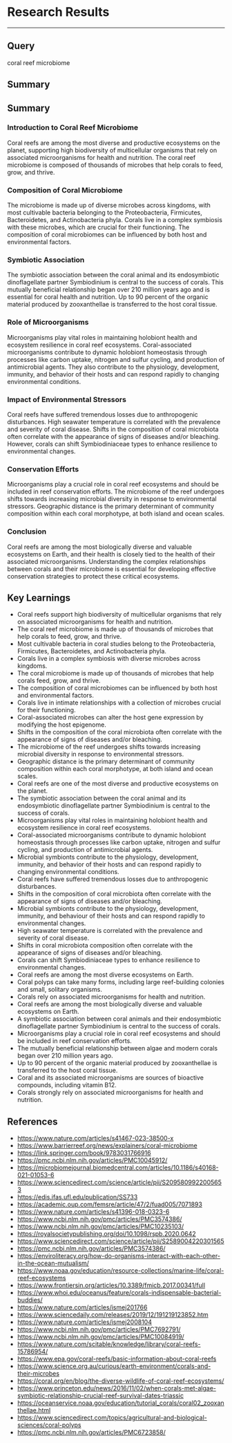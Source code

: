 # Research Results
---
## Query

coral reef microbiome

## Summary

## Summary

### Introduction to Coral Reef Microbiome
Coral reefs are among the most diverse and productive ecosystems on the planet, supporting high biodiversity of multicellular organisms that rely on associated microorganisms for health and nutrition. The coral reef microbiome is composed of thousands of microbes that help corals to feed, grow, and thrive.

### Composition of Coral Microbiome
The microbiome is made up of diverse microbes across kingdoms, with most cultivable bacteria belonging to the Proteobacteria, Firmicutes, Bacteroidetes, and Actinobacteria phyla. Corals live in a complex symbiosis with these microbes, which are crucial for their functioning. The composition of coral microbiomes can be influenced by both host and environmental factors.

### Symbiotic Association
The symbiotic association between the coral animal and its endosymbiotic dinoflagellate partner Symbiodinium is central to the success of corals. This mutually beneficial relationship began over 210 million years ago and is essential for coral health and nutrition. Up to 90 percent of the organic material produced by zooxanthellae is transferred to the host coral tissue.

### Role of Microorganisms
Microorganisms play vital roles in maintaining holobiont health and ecosystem resilience in coral reef ecosystems. Coral-associated microorganisms contribute to dynamic holobiont homeostasis through processes like carbon uptake, nitrogen and sulfur cycling, and production of antimicrobial agents. They also contribute to the physiology, development, immunity, and behavior of their hosts and can respond rapidly to changing environmental conditions.

### Impact of Environmental Stressors
Coral reefs have suffered tremendous losses due to anthropogenic disturbances. High seawater temperature is correlated with the prevalence and severity of coral disease. Shifts in the composition of coral microbiota often correlate with the appearance of signs of diseases and/or bleaching. However, corals can shift Symbiodiniaceae types to enhance resilience to environmental changes.

### Conservation Efforts
Microorganisms play a crucial role in coral reef ecosystems and should be included in reef conservation efforts. The microbiome of the reef undergoes shifts towards increasing microbial diversity in response to environmental stressors. Geographic distance is the primary determinant of community composition within each coral morphotype, at both island and ocean scales.

### Conclusion
Coral reefs are among the most biologically diverse and valuable ecosystems on Earth, and their health is closely tied to the health of their associated microorganisms. Understanding the complex relationships between corals and their microbiome is essential for developing effective conservation strategies to protect these critical ecosystems.

## Key Learnings

- Coral reefs support high biodiversity of multicellular organisms that rely on associated microorganisms for health and nutrition.
- The coral reef microbiome is made up of thousands of microbes that help corals to feed, grow, and thrive.
- Most cultivable bacteria in coral studies belong to the Proteobacteria, Firmicutes, Bacteroidetes, and Actinobacteria phyla.
- Corals live in a complex symbiosis with diverse microbes across kingdoms.
- The coral microbiome is made up of thousands of microbes that help corals feed, grow, and thrive.
- The composition of coral microbiomes can be influenced by both host and environmental factors.
- Corals live in intimate relationships with a collection of microbes crucial for their functioning.
- Coral-associated microbes can alter the host gene expression by modifying the host epigenome.
- Shifts in the composition of the coral microbiota often correlate with the appearance of signs of diseases and/or bleaching.
- The microbiome of the reef undergoes shifts towards increasing microbial diversity in response to environmental stressors.
- Geographic distance is the primary determinant of community composition within each coral morphotype, at both island and ocean scales.
- Coral reefs are one of the most diverse and productive ecosystems on the planet.
- The symbiotic association between the coral animal and its endosymbiotic dinoflagellate partner Symbiodinium is central to the success of corals.
- Microorganisms play vital roles in maintaining holobiont health and ecosystem resilience in coral reef ecosystems.
- Coral-associated microorganisms contribute to dynamic holobiont homeostasis through processes like carbon uptake, nitrogen and sulfur cycling, and production of antimicrobial agents.
- Microbial symbionts contribute to the physiology, development, immunity, and behavior of their hosts and can respond rapidly to changing environmental conditions.
- Coral reefs have suffered tremendous losses due to anthropogenic disturbances.
- Shifts in the composition of coral microbiota often correlate with the appearance of signs of diseases and/or bleaching.
- Microbial symbionts contribute to the physiology, development, immunity, and behaviour of their hosts and can respond rapidly to environmental changes.
- High seawater temperature is correlated with the prevalence and severity of coral disease.
- Shifts in coral microbiota composition often correlate with the appearance of signs of diseases and/or bleaching.
- Corals can shift Symbiodiniaceae types to enhance resilience to environmental changes.
- Coral reefs are among the most diverse ecosystems on Earth.
- Coral polyps can take many forms, including large reef-building colonies and small, solitary organisms.
- Corals rely on associated microorganisms for health and nutrition.
- Coral reefs are among the most biologically diverse and valuable ecosystems on Earth.
- A symbiotic association between coral animals and their endosymbiotic dinoflagellate partner Symbiodinium is central to the success of corals.
- Microorganisms play a crucial role in coral reef ecosystems and should be included in reef conservation efforts.
- The mutually beneficial relationship between algae and modern corals began over 210 million years ago.
- Up to 90 percent of the organic material produced by zooxanthellae is transferred to the host coral tissue.
- Coral and its associated microorganisms are sources of bioactive compounds, including vitamin B12.
- Corals strongly rely on associated microorganisms for health and nutrition.

## References

- https://www.nature.com/articles/s41467-023-38500-x
- https://www.barrierreef.org/news/explainers/coral-microbiome
- https://link.springer.com/book/9783031766916
- https://pmc.ncbi.nlm.nih.gov/articles/PMC10045912/
- https://microbiomejournal.biomedcentral.com/articles/10.1186/s40168-021-01053-6
- https://www.sciencedirect.com/science/article/pii/S2095809922005653
- https://edis.ifas.ufl.edu/publication/SS733
- https://academic.oup.com/femsre/article/47/2/fuad005/7071893
- https://www.nature.com/articles/s41396-018-0323-6
- https://www.ncbi.nlm.nih.gov/pmc/articles/PMC3574386/
- https://www.ncbi.nlm.nih.gov/pmc/articles/PMC10235103/
- https://royalsocietypublishing.org/doi/10.1098/rspb.2020.0642
- https://www.sciencedirect.com/science/article/pii/S2589004220301565
- https://pmc.ncbi.nlm.nih.gov/articles/PMC3574386/
- https://enviroliteracy.org/how-do-organisms-interact-with-each-other-in-the-ocean-mutualism/
- https://www.noaa.gov/education/resource-collections/marine-life/coral-reef-ecosystems
- https://www.frontiersin.org/articles/10.3389/fmicb.2017.00341/full
- https://www.whoi.edu/oceanus/feature/corals-indispensable-bacterial-buddies/
- https://www.nature.com/articles/ismej201766
- https://www.sciencedaily.com/releases/2019/12/191219123852.htm
- https://www.nature.com/articles/ismej2008104
- https://www.ncbi.nlm.nih.gov/pmc/articles/PMC7692791/
- https://www.ncbi.nlm.nih.gov/pmc/articles/PMC10084919/
- https://www.nature.com/scitable/knowledge/library/coral-reefs-15786954/
- https://www.epa.gov/coral-reefs/basic-information-about-coral-reefs
- https://www.science.org.au/curious/earth-environment/corals-and-their-microbes
- https://coral.org/en/blog/the-diverse-wildlife-of-coral-reef-ecosystems/
- https://www.princeton.edu/news/2016/11/02/when-corals-met-algae-symbiotic-relationship-crucial-reef-survival-dates-triassic
- https://oceanservice.noaa.gov/education/tutorial_corals/coral02_zooxanthellae.html
- https://www.sciencedirect.com/topics/agricultural-and-biological-sciences/coral-polyps
- https://pmc.ncbi.nlm.nih.gov/articles/PMC6723858/
